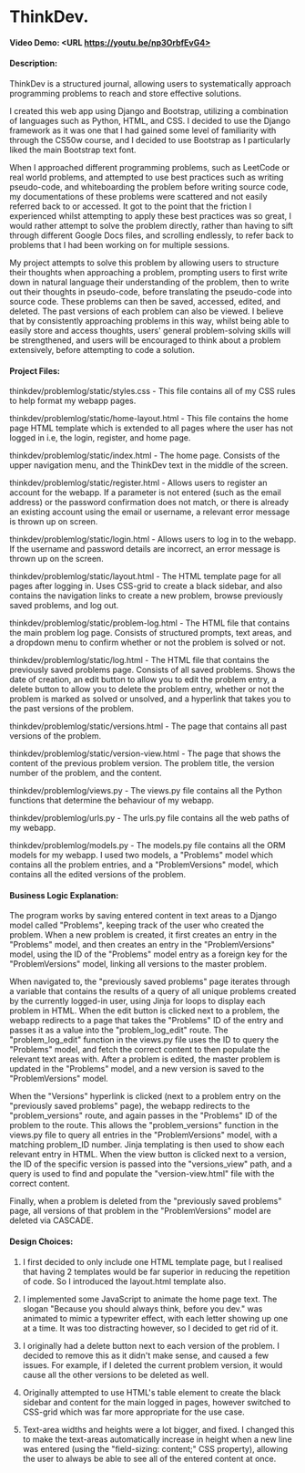 # ThinkDev.
#### Video Demo: <URL https://youtu.be/np3OrbfEvG4>
#### Description: 

ThinkDev is a structured journal, allowing users to systematically approach programming problems to reach and store effective solutions.

I created this web app using Django and Bootstrap, utilizing a combination of languages such as Python, HTML, and CSS. I decided to use the Django framework as it was one that I had gained some level of familiarity with through the CS50w course, and I decided to use Bootstrap as I particularly liked the main Bootstrap text font.

When I approached different programming problems, such as LeetCode or real world problems, and attempted to use best practices such as writing pseudo-code, and whiteboarding the problem before writing source code, my documentations of these problems were scattered and not easily referred back to or accessed. It got to the point that the friction I experienced whilst attempting to apply these best practices was so great, I would rather attempt to solve the problem directly, rather than having to sift through different Google Docs files, and scrolling endlessly, to refer back to problems that I had been working on for multiple sessions.

My project attempts to solve this problem by allowing users to structure their thoughts when approaching a problem, prompting users to first write down in natural language their understanding of the problem, then to write out their thoughts in pseudo-code, before translating the pseudo-code into source code. These problems can then be saved, accessed, edited, and deleted. The past versions of each problem can also be viewed. I believe that by consistently approaching problems in this way, whilst being able to easily store and access thoughts, users' general problem-solving skills will be strengthened, and users will be encouraged to think about a problem extensively, before attempting to code a solution.

#### Project Files:

thinkdev/problemlog/static/styles.css - This file contains all of my CSS rules to help format my webapp pages.

thinkdev/problemlog/static/home-layout.html - This file contains the home page HTML template which is extended to all pages where the user has not logged in i.e, the login, register, and home page.

thinkdev/problemlog/static/index.html - The home page. Consists of the upper navigation menu, and the ThinkDev text in the middle of the screen.

thinkdev/problemlog/static/register.html - Allows users to register an account for the webapp. If a parameter is not entered (such as the email address) or the password confirmation does not match, or there is already an existing account using the email or username, a relevant error message is thrown up on screen.

thinkdev/problemlog/static/login.html - Allows users to log in to the webapp. If the username and password details are incorrect, an error message is thrown up on the screen.

thinkdev/problemlog/static/layout.html - The HTML template page for all pages after logging in. Uses CSS-grid to create a black sidebar, and also contains the navigation links to create a new problem, browse previously saved problems, and log out.

thinkdev/problemlog/static/problem-log.html - The HTML file that contains the main problem log page. Consists of structured prompts, text areas, and a dropdown menu to confirm whether or not the problem is solved or not.

thinkdev/problemlog/static/log.html - The HTML file that contains the previously saved problems page. Consists of all saved problems. Shows the date of creation, an edit button to allow you to edit the problem entry, a delete button to allow you to delete the problem entry, whether or not the problem is marked as solved or unsolved, and a hyperlink that takes you to the past versions of the problem.

thinkdev/problemlog/static/versions.html - The page that contains all past versions of the problem. 

thinkdev/problemlog/static/version-view.html - The page that shows the content of the previous problem version. The problem title, the version number of the problem, and the content.

thinkdev/problemlog/views.py - The views.py file contains all the Python functions that determine the behaviour of my webapp.

thinkdev/problemlog/urls.py - The urls.py file contains all the web paths of my webapp.

thinkdev/problemlog/models.py - The models.py file contains all the ORM models for my webapp. I used two models, a "Problems" model which contains all the problem entries, and a "ProblemVersions" model, which contains all the edited versions of the problem.

#### Business Logic Explanation:

The program works by saving entered content in text areas to a Django model called "Problems", keeping track of the user who created the problem. When a new problem is created, it first creates an entry in the "Problems" model, and then creates an entry in the "ProblemVersions" model, using the ID of the "Problems" model entry as a foreign key for the "ProblemVersions" model, linking all versions to the master problem. 

When navigated to, the "previously saved problems" page iterates through a variable that contains the results of a query of all unique problems created by the currently logged-in user, using Jinja for loops to display each problem in HTML. When the edit button is clicked next to a problem, the webapp redirects to a page that takes the "Problems" ID of the entry and passes it as a value into the "problem_log_edit" route. The "problem_log_edit" function in the views.py file uses the ID to query the "Problems" model, and fetch the correct content to then populate the relevant text areas with. After a problem is edited, the master problem is updated in the "Problems" model, and a new version is saved to the "ProblemVersions" model.

When the "Versions" hyperlink is clicked (next to a problem entry on the "previously saved problems" page), the webapp redirects to the "problem_versions" route, and again passes in the "Problems" ID of the problem to the route. This allows the "problem_versions" function in the views.py file to query all entries in the "ProblemVersions" model, with a matching problem_ID number. Jinja templating is then used to show each relevant entry in HTML. When the view button is clicked next to a version, the ID of the specific version is passed into the "versions_view" path, and a query is used to find and populate the "version-view.html" file with the correct content.

Finally, when a problem is deleted from the "previously saved problems" page, all versions of that problem in the "ProblemVersions" model are deleted via CASCADE.

#### Design Choices:

1. I first decided to only include one HTML template page, but I realised that having 2 templates would be far superior in reducing the repetition of code. So I introduced the layout.html template also.

2. I implemented some JavaScript to animate the home page text. The slogan "Because you should always think, before you dev." was animated to mimic a typewriter effect, with each letter showing up one at a time. It was too distracting however, so I decided to get rid of it. 

3. I originally had a delete button next to each version of the problem. I decided to remove this as it didn't make sense, and caused a few issues. For example, if I deleted the current problem version, it would cause all the other versions to be deleted as well.

4. Originally attempted to use HTML's table element to create the black sidebar and content for the main logged in pages, however switched to CSS-grid which was far more appropriate for the use case.

5. Text-area widths and heights were a lot bigger, and fixed. I changed this to make the text-areas automatically increase in height when a new line was entered (using the "field-sizing: content;" CSS property), allowing the user to always be able to see all of the entered content at once.
